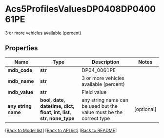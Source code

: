 # Acs5ProfilesValuesDP0408DP040061PE

3 or more vehicles available (percent)

## Properties
Name | Type | Description | Notes
------------ | ------------- | ------------- | -------------
**mdb_code** | **str** | DP04_0061PE | 
**mdb_name** | **str** | 3 or more vehicles available (percent) | 
**mdb_value** | **str** | Field value | 
**any string name** | **bool, date, datetime, dict, float, int, list, str, none_type** | any string name can be used but the value must be the correct type | [optional]

[[Back to Model list]](../README.md#documentation-for-models) [[Back to API list]](../README.md#documentation-for-api-endpoints) [[Back to README]](../README.md)


